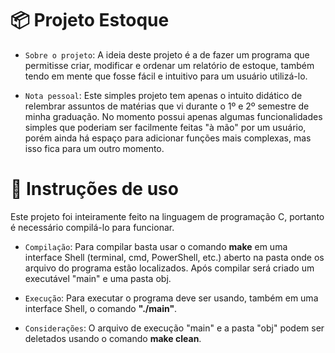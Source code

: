 # 📦 Projeto Estoque
* `Sobre o projeto`: A ideia deste projeto é a de fazer um programa que permitisse criar, modificar e ordenar um relatório de estoque, também tendo em mente que fosse fácil e intuitivo para um usuário utilizá-lo.

* `Nota pessoal`: Este simples projeto tem apenas o intuito didático de relembrar assuntos de matérias que vi durante o 1º e 2º semestre de minha graduação. No momento possui apenas algumas funcionalidades simples que poderiam ser facilmente feitas "à mão" por um usuário, porém ainda há espaço para adicionar funções mais complexas, mas isso fica para um outro momento.

# 🔧 Instruções de uso
Este projeto foi inteiramente feito na linguagem de programação C, portanto é necessário compilá-lo para funcionar.

* `Compilação`: Para compilar basta usar o comando **make** em uma interface Shell (terminal, cmd, PowerShell, etc.) aberto na pasta onde os arquivo do programa estão localizados. Após compilar será criado um executável "main" e uma pasta obj.
  
* `Execução`: Para executar o programa deve ser usando, também em uma interface Shell, o comando **"./main"**.

* `Considerações`: O arquivo de execução "main" e a pasta "obj" podem ser deletados usando o comando **make clean**.
